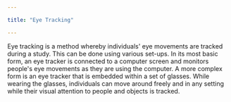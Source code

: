```yaml
---

title: "Eye Tracking"

---
```


Eye tracking is a method whereby individuals' eye movements are tracked during a study. This can be done using various set-ups. In its most basic form, an eye tracker is connected to a computer screen and monitors people's eye movements as they are using the computer. A more complex form is an eye tracker that is embedded within a set of glasses. While wearing the glasses, individuals can move around freely and in any setting while their visual attention to people and objects is tracked.
